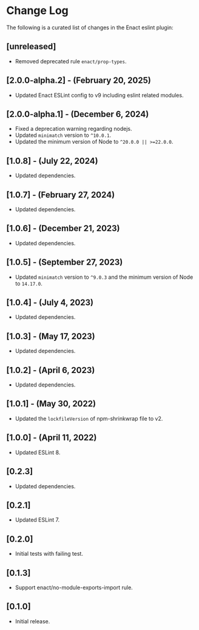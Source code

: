 # Change Log

The following is a curated list of changes in the Enact eslint plugin:

## [unreleased]

* Removed deprecated rule `enact/prop-types`.

## [2.0.0-alpha.2] - (February 20, 2025)

* Updated Enact ESLint config to v9 including eslint related modules.

## [2.0.0-alpha.1] - (December 6, 2024)

* Fixed a deprecation warning regarding nodejs.
* Updated `minimatch` version to `^10.0.1`.
* Updated the minimum version of Node to `^20.0.0 || >=22.0.0`.

## [1.0.8] - (July 22, 2024)

* Updated dependencies.

## [1.0.7] - (February 27, 2024)

* Updated dependencies.

## [1.0.6] - (December 21, 2023)

* Updated dependencies.

## [1.0.5] - (September 27, 2023)

* Updated `minimatch` version to `^9.0.3` and the minimum version of Node to `14.17.0`.

## [1.0.4] - (July 4, 2023)

* Updated dependencies.

## [1.0.3] - (May 17, 2023)

* Updated dependencies.

## [1.0.2] - (April 6, 2023)

* Updated dependencies.

## [1.0.1] - (May 30, 2022)

* Updated the `lockfileVersion` of npm-shrinkwrap file to v2.

## [1.0.0] - (April 11, 2022)

* Updated ESLint 8.

## [0.2.3]

* Updated dependencies.

## [0.2.1]

* Updated ESLint 7.

## [0.2.0]

* Initial tests with failing test.

## [0.1.3]

* Support enact/no-module-exports-import rule.

## [0.1.0]

* Initial release.
